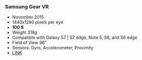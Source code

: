 ### Samsung Gear VR
* November 2015 
* 1440x1280 pixels per eye
* **100 $**
* Weight 318g
* Compatible with Galaxy S7 | S7 edge, Note 5, S6, and S6 edge
* Field of View 96˚
* Sensors: Gyro, Accelerometer, Proximity
* [LINK](http://www.samsung.com/global/galaxy/wearables/gear-vr/)
